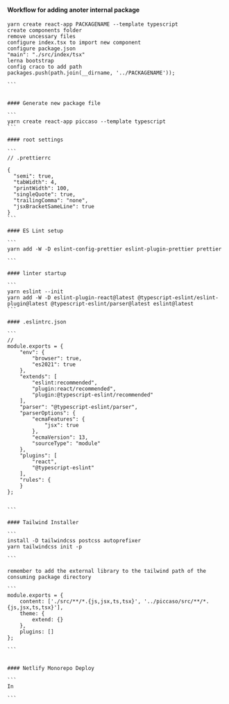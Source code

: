#### Workflow for adding anoter internal package

````
yarn create react-app PACKAGENAME --template typescript
create components folder
remove uncessary files
configure index.tsx to import new component
configure package.json
"main": "./src/index/tsx"
lerna bootstrap
config craco to add path
packages.push(path.join(__dirname, '../PACKAGENAME'));

```


#### Generate new package file

```
yarn create react-app piccaso --template typescript
```

#### root settings

```
// .prettierrc

{
  "semi": true,
  "tabWidth": 4,
  "printWidth": 100,
  "singleQuote": true,
  "trailingComma": "none",
  "jsxBracketSameLine": true
}
```

#### ES Lint setup

```
yarn add -W -D eslint-config-prettier eslint-plugin-prettier prettier

```

#### linter startup

```
yarn eslint --init
yarn add -W -D eslint-plugin-react@latest @typescript-eslint/eslint-plugin@latest @typescript-eslint/parser@latest eslint@latest
```

#### .eslintrc.json

```
//
module.exports = {
    "env": {
        "browser": true,
        "es2021": true
    },
    "extends": [
        "eslint:recommended",
        "plugin:react/recommended",
        "plugin:@typescript-eslint/recommended"
    ],
    "parser": "@typescript-eslint/parser",
    "parserOptions": {
        "ecmaFeatures": {
            "jsx": true
        },
        "ecmaVersion": 13,
        "sourceType": "module"
    },
    "plugins": [
        "react",
        "@typescript-eslint"
    ],
    "rules": {
    }
};


```

#### Tailwind Installer

```
install -D tailwindcss postcss autoprefixer
yarn tailwindcss init -p

```

remember to add the external library to the tailwind path of the consuming package directory

```
module.exports = {
    content: ['./src/**/*.{js,jsx,ts,tsx}', '../piccaso/src/**/*.{js,jsx,ts,tsx}'],
    theme: {
        extend: {}
    },
    plugins: []
};

```


#### Netlify Monorepo Deploy

```
In

```
````
